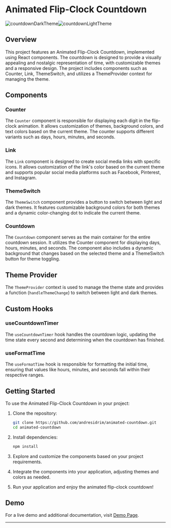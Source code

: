 # Animated Flip-Clock Countdown

![countdownDarkTheme](https://github.com/andresidrim/animated-countdown/assets/93491072/45b5c851-da76-4ec0-81a0-51164fc2f7da)![countdownLightTheme](https://github.com/andresidrim/animated-countdown/assets/93491072/a143d9db-2c64-4e14-afe4-73fe1a1cec0e)

## Overview

This project features an Animated Flip-Clock Countdown, implemented using React components. The countdown is designed to provide a visually appealing and nostalgic representation of time, with customizable themes and a responsive design. The project includes components such as Counter, Link, ThemeSwitch, and utilizes a ThemeProvider context for managing the theme.

## Components

### Counter

The `Counter` component is responsible for displaying each digit in the flip-clock animation. It allows customization of themes, background colors, and text colors based on the current theme. The counter supports different variants such as days, hours, minutes, and seconds.

### Link

The `Link` component is designed to create social media links with specific icons. It allows customization of the link's color based on the current theme and supports popular social media platforms such as Facebook, Pinterest, and Instagram.

### ThemeSwitch

The `ThemeSwitch` component provides a button to switch between light and dark themes. It features customizable background colors for both themes and a dynamic color-changing dot to indicate the current theme.

### Countdown

The `Countdown` component serves as the main container for the entire countdown session. It utilizes the Counter component for displaying days, hours, minutes, and seconds. The component also includes a dynamic background that changes based on the selected theme and a ThemeSwitch button for theme toggling.

## Theme Provider

The `ThemeProvider` context is used to manage the theme state and provides a function (`handleThemeChange`) to switch between light and dark themes.

## Custom Hooks

### useCountdownTimer

The `useCountdownTimer` hook handles the countdown logic, updating the time state every second and determining when the countdown has finished.

### useFormatTime

The `useFormatTime` hook is responsible for formatting the initial time, ensuring that values like hours, minutes, and seconds fall within their respective ranges.

## Getting Started

To use the Animated Flip-Clock Countdown in your project:

1. Clone the repository:

   ```bash
   git clone https://github.com/andresidrim/animated-countdown.git
   cd animated-countdown
   ```

2. Install dependencies:

   ```bash
   npm install
   ```

3. Explore and customize the components based on your project requirements.

4. Integrate the components into your application, adjusting themes and colors as needed.

5. Run your application and enjoy the animated flip-clock countdown!

## Demo

For a live demo and additional documentation, visit [Demo Page](https://animated-countdown-seven.vercel.app/).

---
